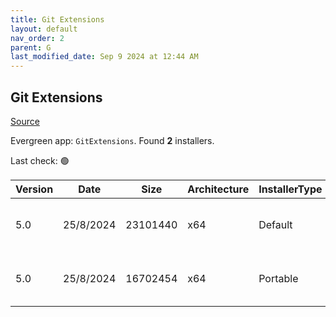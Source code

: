 ```yaml
---
title: Git Extensions
layout: default
nav_order: 2
parent: G
last_modified_date: Sep 9 2024 at 12:44 AM
---
```


## Git Extensions

[Source](https://github.com/gitextensions/gitextensions)

Evergreen app: `GitExtensions`. Found **2** installers.

Last check: 🟢

| Version | Date      | Size     | Architecture | InstallerType | Type | URI                                                                                                                                                                                                                                                      |
| ------- | --------- | -------- | ------------ | ------------- | ---- | -------------------------------------------------------------------------------------------------------------------------------------------------------------------------------------------------------------------------------------------------------- |
| 5.0     | 25/8/2024 | 23101440 | x64          | Default       | msi  | [https://github.com/gitextensions/gitextensions/releases/download/v5.0/GitExtensions-x64-5.0.0.17897-2a3b78b86.msi](https://github.com/gitextensions/gitextensions/releases/download/v5.0/GitExtensions-x64-5.0.0.17897-2a3b78b86.msi)                   |
| 5.0     | 25/8/2024 | 16702454 | x64          | Portable      | zip  | [https://github.com/gitextensions/gitextensions/releases/download/v5.0/GitExtensions-Portable-x64-5.0.0.17897-2a3b78b86.zip](https://github.com/gitextensions/gitextensions/releases/download/v5.0/GitExtensions-Portable-x64-5.0.0.17897-2a3b78b86.zip) |
